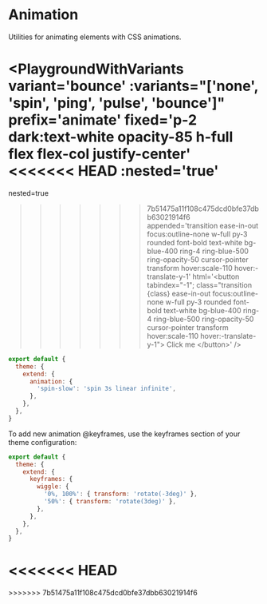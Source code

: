 # Animation

Utilities for animating elements with CSS animations.

<PlaygroundWithVariants
  variant='bounce'
  :variants="['none', 'spin', 'ping', 'pulse', 'bounce']"
  prefix='animate'
  fixed='p-2 dark:text-white opacity-85 h-full flex flex-col justify-center'
<<<<<<< HEAD
  :nested='true'
=======
  nested=true
>>>>>>> 7b51475a11f108c475dcd0bfe37dbb63021914f6
  appended='transition ease-in-out focus:outline-none w-full py-3 rounded font-bold text-white bg-blue-400 ring-4 ring-blue-500 ring-opacity-50 cursor-pointer transform hover:scale-110 hover:-translate-y-1'
  html='&lt;button tabindex="-1"; class="transition {class} ease-in-out focus:outline-none w-full py-3 rounded font-bold text-white bg-blue-400 ring-4 ring-blue-500 ring-opacity-50 cursor-pointer transform hover:scale-110 hover:-translate-y-1"&gt;
    Click me
  &lt;/button&gt;'
/>

<Customizing>

```js windi.config.js
export default {
  theme: {
    extend: {
      animation: {
        'spin-slow': 'spin 3s linear infinite',
      },
    },
  },
}
```

To add new animation @keyframes, use the keyframes section of your theme configuration:

```js windi.config.js
export default {
  theme: {
    extend: {
      keyframes: {
        wiggle: {
          '0%, 100%': { transform: 'rotate(-3deg)' },
          '50%': { transform: 'rotate(3deg)' },
        },
      },
    },
  },
}
```

<<<<<<< HEAD
</Customizing>
=======
</Customizing>
>>>>>>> 7b51475a11f108c475dcd0bfe37dbb63021914f6
